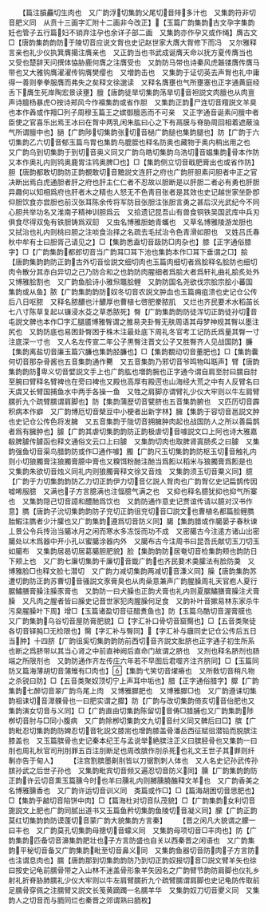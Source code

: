 <!-- { "loadSidebar": true } -->
　　【篇注膹麤切生肉也　又广韵浮切集韵父尾切音陫多汁也　又集韵符非切音肥义同　从贲十三画字汇附十二画非今改正】【玉篇广韵集韵古文孕字集韵妊也管子五行篇妇不销弃注孕也余详子部二画　又集韵亦作孕又或作绳】膺古文□【唐韵集韵韵防于陵切音应说文胷也史记赵世家大膺大胷修下而冯　又尔雅释言亲也礼少仪执箕膺擖注膺亲也　又正韵当也书武成诞膺天命以抚方夏传膺当也　又受也楚辞天问撰体恊胁鹿何膺之注膺受也　又韵防马带也诗秦风虎韔镂膺传膺马带也又大雅钩膺濯濯传钩膺樊缨也　又増韵击也　又集韵于证切英去声胷也礼中庸得一善则拳拳服膺而弗失之矣释文徐邈读　又释名膺壅也气所壅塞也正字通黄庭经舌下膺生死岸陶宏景读壅】膻【唐韵徒旱切集韵荡旱切音袒説文肉膻也从肉亶声诗膻杨暴虎○按诗郑风今作襢集韵或省作胆　又集韵正韵尸连切音羶説文羊臭也本作羴或作羶□列子周穆玉篇王之嫔御膻恶而不可亲　又正字通音诞素问膻中者臣使之官喜乐出焉王冰曰在胷中两乳闲朱肱曰心之下有鬲膜与脊胁周回相着遮蔽浊气所谓膻中也】膼【广韵陟切集韵张切音檛广韵膇也集韵腿也】防【广韵于六切集韵乙六切音郁玉篇鸟胃也集韵鸟膍胵也释名防奥也藏物于奥内稍出用之也　又广韵乌到切集韵于到切音奥义同又广韵乌皓切集韵乌浩切音媪集韵骨本作防又本作奥礼内则鸨奥鹿胃注鸨奥脾□也】□【集韵侧立切音戢肥膏出也或省作防】胆【唐韵都敢切韵防正韵覩敢切音黵説文连肝之府也广韵肝胆素问胆者中正之官决断出焉白虎通胆者肝之府也肝主仁仁者不忍故以胆断是以肝胆二者必有勇也肝胆异趣何以知相爲府也肝者木之精也人怒无不色靑目张者是其效也史记越世家坐卧卽仰胆饮食亦尝胆也前汉张耳陈余传将军防目张胆注张胆言勇之甚后汉光武纪今不同心胆共举功名又淮南子精神训胆爲云　又拾遗记昆吾山有兽食铜铁吴国武库中兵刃俱食尽得双兔有铁胆铸爲双劎　又虫名博雅胆虵青蠵也　又草名博雅陵游龙胆也　又拭治也礼内则桃曰胆之注啖食治择之名疏去毛拭治令色青滑如胆也　又姓吕氏春秋中牟有士曰胆胥己请见之】□【集韵悉盍切音趿防□肉杂也】膝【正字通俗膝字】□【广韵集韵都郎切音当广韵耳□耳下池也集韵本作□耳下垂谓之□】脍【唐韵集韵韵防正韵古外切音侩説文细切肉也玉篇肉细切者爲脍释名脍防也细切肉令散分其赤白异切之己乃防合和之也韵防肉腥细者爲脍大者爲轩礼曲礼脍炙处外　又博雅脍割也　又广韵鱼脍诗小雅炰鼈脍鲤　又韵防国名尧欲伐宗脍宗脍小蕃国　集韵或从鱼】脓【广韵集韵韵防奴冬切音农説文肿血也玉篇痈疽溃也史记仓公传后八日呕脓　又释名脓醲也汁醲厚也曹植七啓肥豢脓肌　又烂也齐民要术水稻苖长七八寸陈草复起以镰浸水芟之草悉脓死】臀【广韵集韵韵防徒浑切正韵徒孙切音屯説文髀也本作□字汇腿靥博雅臀谓之脽易夬卦臀无肤周语其母梦神规其臀以墨注尻也　又韵防底也易困卦臀困于株木注最处底下周礼冬官考工记防氏爲量其臀一寸注底深一寸也　又人名左传宣二年公子黒臀注晋文公子又胜臀齐人见战国防】臁【集韵离盐切音廉玉篇穴臁也集韵胫臁也】□【集韵覩动切音董肥也】□【集韵囊何切音那杂骨酱也五音集韵通作臡　又五音集韵乃邪切音爷鸣物叫聒声】臂【唐韵集韵韵防卑义切音嬖説文手上也广韵肱也増韵腕也正字通今谓自肩至肘曰臑自肘至腕曰臂释名臂裨也在旁曰裨也又殿也高厚有殿遌也山海经大荒之中有人反臂名曰天虞又长臂国捕鱼水中两手各操一鱼　又牲之肩脚亦谓臂礼少仪大牢则以牛左肩臂臑折九个疏臂臑谓肩脚也】防【集韵蒲歴切音甓脐也五音集韵腑也　又匹历切音霹积病本作癖　又广韵博厄切音檗豆中小梗者出新字林】臃【集韵于容切音邕説文肿也史记仓公传色将发臃　又五音集韵于陇切音拥臃肿肉起也战国防人之所以善扁鹊者爲有臃肿也】臄【广韵其虐切集韵韵防正韵极虐切音噱説文口上阿也诗大雅嘉殽脾臄传臄函也释文通俗文云口上曰臄　又集韵切肉也取脾肾寘肠炙之曰臄　又集韵强鱼切音渠鸟腊韵防或作□通作噱】臅【广韵尺玉切集韵韵防枢玉切音触礼内则小切狼臅膏注狼臅膏臆中膏也又糗饵粉酏注酏当爲餰以稻米与狼臅膏爲餰是也　又集韵朱欲切音烛义同礼内则狼臅膏释文徐又音烛　又集韵须玉切音粟义同】臆【广韵于力切集韵韵防乙力切正韵伊力切音亿説人胷肉也广韵胷亿史记扁鹊传因嘘唏服臆　又满也子方言臆满也注愊臆气满之也　又抑也释名臆犹抑也抑气所寨也　又集韵隠己切音譩和醴酏爲饮也　又韵防通作意史记贾谊传请以臆对汉书作意】臇【唐韵子沇切集韵韵防子兖切正韵徂兖切音□説文也曹植名都篇脍鲤臇胎鰕注臇者少汁臛也又广韵集韵遵爲切音防义同】臈【集韵腊或作臈晏子春秋谏丄景公令兵抟治当臈冰月之闲而寒水多冻馁而功不成　又密臈古今注逺方诸山出密臈处以木爲器中开小孔以蜜臈涂器内外　又臈布古今注周书曰昆吾氏献切玉刀切玉如臈布　又集韵居曷切居葛臈胆肥貌】脸【集韵韵防居奄切音检集韵颊也韵防日下颊上也　又广韵七廉切集韵千廉切音韱广韵也齐民要术羮臛法有脸防羮　又博雅脸□也释文脸七潜切　又广韵力减切集韵两减切音溓义同】臊【唐韵集韵苏遭切韵防正韵苏曹切音骚説文豕膏臭也从肉喿意兼声广韵腥臊周礼天官庖人夏行腒鱐膳膏臊注臊豕膏也　又韵防一曰犬臊也正韵犬膏也礼内则夏腒鱐膳膏臊注犬膏臊　又凡肉之腥者皆曰臊史记晋世家犯肉腥臊何足食　又韵补叶音摗易林东家杀牛污臭腥臊叶下周】增□【玉篇诸盈切音征醋煑鱼也】防【玉篇乌酷切音渥膏膜也　又广韵集韵乌谷切音屋防膏肥貌】□【字汇补口骨切音窟臋也】□【五音类聚徒各切音铎肫□无检限也】臋【字汇补与臀同】【字汇补与廱同史记仓公传后五日当肿】十四脐【广韵徂奚切集韵韵防前西切音齐説文肶脐也正字通子初生所系也断之爲脐带以其当心肾之中前直神阙后直命门故谓之脐也　又剂也释名脐剂也肠端之所限剂也　又韵防通作齐左传庄六年若不早图后君噬齐注齐脐同】□【玉篇同防又篇海薄胡切音蒲雉有□肉也】【集韵弋笑切音燿瘠也　又所敎切音稍凡物之杀锐曰防】□【五音类聚奴顶切宁上声耳中垢也】腊【正字通俗腊字】臎【广韵集韵七醉切音翠广韵鸟尾上肉　又博雅臎肥也　又博雅臎□也　又广韵遵诔切集韵祖诔切音濢髁骨也一曰肥实谓之臎】防【广韵与改切集韵倚亥切音佁肥也又集韵演女切音与义同】□【广韵直由切集韵陈留切音俦□腊脯也又广韵集韵陟栁切音肘与□同小腹病　又广韵除栁切集韵文九切音纣义同又髀后曰□】膑【广韵毗忍切集韵韵防婢忍切音牝説文膝耑也增韵膝盖骨潘岳西征赋徂潜铅而脱膑注膝盖也　又玉篇膑骨也史记秦本纪王与孟说举絶膑注正义曰膑胫骨也又集韵一曰刖也周礼秋官司刑刖罪五百注刖断足也周改膑作刖杀死也礼文王世子其罪则纤剸亦告于甸人】
　　【注宫割膑墨劓刖皆以刀锯割刺人体也　又人名史记孙武传孙膑孙武之后世子孙也　又集韵毗宾切音频又遍忍切音防义同】臐【广韵集韵韵防正韵许云切音熏玉篇臐今时也羊曰臐礼内则膷臐膮醢释文羊也　又广韵香美之名博雅臐香也　又广韵许运切音训义同　类篇或作□】□【篇海胡困切音思肥也】□【集韵乎韽切音陷饼中肉】□【篇海杜对切音队茂貌】□【广韵集韵女利切音旎説文上肥也广韵同腻出道书又玉篇鱼矜切集韵鱼陵切音凝义同】朦【广韵正韵莫红切集韵韵防谟蓬切音蒙广韵大貌集韵方言秦】
　　【晋之闲凡大貌谓之朦一曰丰也　又广韵莫孔切集韵母摠切音蠓义同　又集韵母项切音□丰肉也】防【广韵集韵匹备切音濞集韵肥壮也子方言防盛也自关以西秦晋之闲语也　又广韵集韵平秘切音备又广韵集韵毗至切音鼻义同　又集韵鱼器切音防肉子方言防也注谓息肉也】臑【唐韵那到切集韵韵防乃到切正韵奴报切音□説文臂羊矢也徐曰按史记龟前臑骨带之入山林不迷盖骨形象羊矢因名之广韵臂节韵防肩脚也仪礼乡射礼折脊胁肺臑礼少仪大牢则以牛左肩臂臑折九个疏臂臑谓肩脚也史记龟防传取前足臑骨穿佩之注臑臂又説文长笺黄蹢躅一名臑羊华　又集韵奴刀切音夒义同　又集韵人之切音而与胹同烂也秦晋之郊谓熟曰胹枚】
